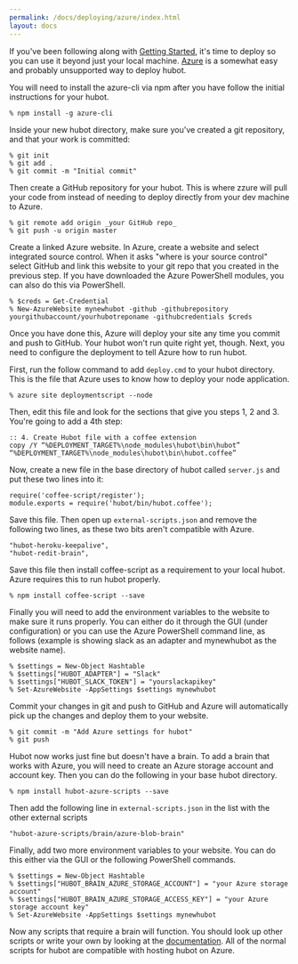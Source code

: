 ```yaml
---
permalink: /docs/deploying/azure/index.html
layout: docs
---
```


If you've been following along with [Getting Started](../README.md), it's time to deploy so you can use it beyond just your local machine.
[Azure](http://http://azure.microsoft.com/) is a somewhat easy and probably unsupported way to deploy hubot.

You will need to install the azure-cli via npm after you have follow the initial instructions for your hubot.

    % npm install -g azure-cli

Inside your new hubot directory, make sure you've created a git repository, and that your work is committed:

    % git init
    % git add .
    % git commit -m "Initial commit"

Then create a GitHub repository for your hubot. This is where zzure will pull your code from instead of needing to deploy directly from your dev machine to Azure.

    % git remote add origin _your GitHub repo_
	% git push -u origin master
	
Create a linked Azure website. In Azure, create a website and select integrated source control. When it asks "where is your source control" select GitHub and link this website to your git repo that you created in the previous step. If you have downloaded the Azure PowerShell modules, you can also do this via PowerShell.

    % $creds = Get-Credential
	% New-AzureWebsite mynewhubot -github -githubrepository yourgithubaccount/yourhubotreponame -githubcredentials $creds
	
Once you have done this, Azure will deploy your site any time you commit and push to GitHub. Your hubot won't run quite right yet, though. Next, you need to configure the deployment to tell Azure how to run hubot.
	
First, run the follow command to add `deploy.cmd` to your hubot directory. This is the file that Azure uses to know how to deploy your node application.

    % azure site deploymentscript --node
	
Then, edit this file and look for the sections that give you steps 1, 2 and 3. You're going to add a 4th step:

    :: 4. Create Hubot file with a coffee extension
    copy /Y “%DEPLOYMENT_TARGET%\node_modules\hubot\bin\hubot” “%DEPLOYMENT_TARGET%\node_modules\hubot\bin\hubot.coffee”

Now, create a new file in the base directory of hubot called `server.js` and put these two lines into it:

    require('coffee-script/register');
	module.exports = require('hubot/bin/hubot.coffee');
	
Save this file. Then open up `external-scripts.json` and remove the following two lines, as these two bits aren't compatible with Azure.

    "hubot-heroku-keepalive",
	"hubot-redit-brain",
	
Save this file then install coffee-script as a requirement to your local hubot. Azure requires this to run hubot properly.

    % npm install coffee-script --save

Finally you will need to add the environment variables to the website to make sure it runs properly. You can either do it through the GUI (under configuration) or you can use the Azure PowerShell command line, as follows (example is showing slack as an adapter and mynewhubot as the website name).

    % $settings = New-Object Hashtable
	% $settings["HUBOT_ADAPTER"] = "Slack"
	% $settings["HUBOT_SLACK_TOKEN"] = "yourslackapikey"
	% Set-AzureWebsite -AppSettings $settings mynewhubot
	
Commit your changes in git and push to GitHub and Azure will automatically pick up the changes and deploy them to your website.

    % git commit -m "Add Azure settings for hubot"
	% git push
	
Hubot now works just fine but doesn't have a brain. To add a brain that works with Azure, you will need to create an Azure storage account and account key. Then you can do the following in your base hubot directory.

    % npm install hubot-azure-scripts --save

Then add the following line in `external-scripts.json` in the list with the other external scripts

    "hubot-azure-scripts/brain/azure-blob-brain"
	
Finally, add two more environment variables to your website. You can do this either via the GUI or the following PowerShell commands.

    % $settings = New-Object Hashtable
	% $settings["HUBOT_BRAIN_AZURE_STORAGE_ACCOUNT"] = "your Azure storage account"
	% $settings["HUBOT_BRAIN_AZURE_STORAGE_ACCESS_KEY"] = "your Azure storage account key"
	% Set-AzureWebsite -AppSettings $settings mynewhubot
	
Now any scripts that require a brain will function. You should look up other scripts or write your own by looking at the [documentation](https://hubot.github.com/docs/scripting/). All of the normal scripts for hubot are compatible with hosting hubot on Azure.